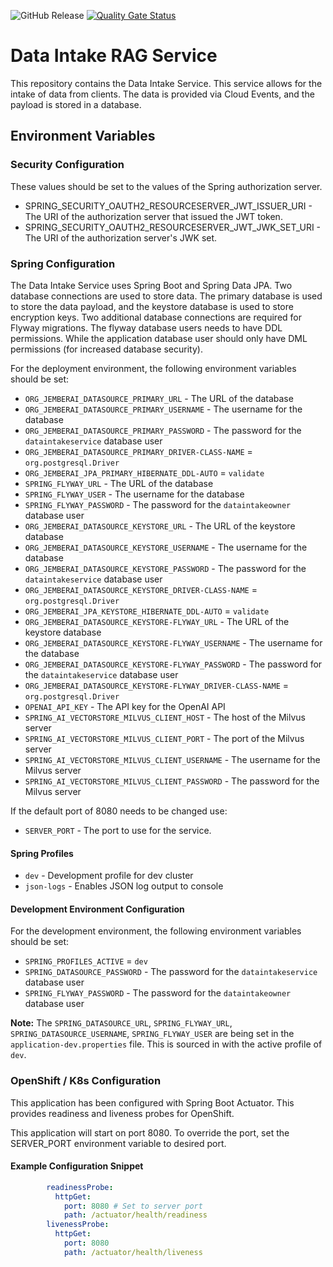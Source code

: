 ![GitHub Release](https://img.shields.io/github/v/release/jemberai/data-intake-rag-service?sort=date&display_name=release)
[![Quality Gate Status](https://sonarcloud.io/api/project_badges/measure?project=jemberai_data-intake-rag-service&metric=alert_status)](https://sonarcloud.io/summary/new_code?id=jemberai_data-intake-rag-service)
# Data Intake RAG Service

This repository contains the Data Intake Service. This service allows for the intake of data from 
clients. The data is provided via Cloud Events, and the payload is stored in a database.

## Environment Variables
### Security Configuration
These values should be set to the values of the Spring authorization server.
* SPRING_SECURITY_OAUTH2_RESOURCESERVER_JWT_ISSUER_URI - The URI of the authorization server that issued the JWT token.
* SPRING_SECURITY_OAUTH2_RESOURCESERVER_JWT_JWK_SET_URI - The URI of the authorization server's JWK set.

### Spring Configuration
The Data Intake Service uses Spring Boot and Spring Data JPA. Two database connections are used to store data. The primary 
database is used to store the data payload, and the keystore database is used to store encryption keys. Two additional 
database connections are required for Flyway migrations. The flyway database users needs to have DDL permissions. While 
the application database user should only have DML permissions (for increased database security).

For the deployment environment, the following environment variables should be set:
* `ORG_JEMBERAI_DATASOURCE_PRIMARY_URL` - The URL of the database
* `ORG_JEMBERAI_DATASOURCE_PRIMARY_USERNAME` - The username for the database
* `ORG_JEMBERAI_DATASOURCE_PRIMARY_PASSWORD` - The password for the `dataintakeservice` database user
* `ORG_JEMBERAI_DATASOURCE_PRIMARY_DRIVER-CLASS-NAME` = `org.postgresql.Driver`
* `ORG_JEMBERAI_JPA_PRIMARY_HIBERNATE_DDL-AUTO` = `validate`
* `SPRING_FLYWAY_URL` - The URL of the database
* `SPRING_FLYWAY_USER` - The username for the database
* `SPRING_FLYWAY_PASSWORD` - The password for the `dataintakeowner` database user
* `ORG_JEMBERAI_DATASOURCE_KEYSTORE_URL` - The URL of the keystore database
* `ORG_JEMBERAI_DATASOURCE_KEYSTORE_USERNAME` - The username for the database
* `ORG_JEMBERAI_DATASOURCE_KEYSTORE_PASSWORD` - The password for the `dataintakeservice` database user
* `ORG_JEMBERAI_DATASOURCE_KEYSTORE_DRIVER-CLASS-NAME` = `org.postgresql.Driver`
* `ORG_JEMBERAI_JPA_KEYSTORE_HIBERNATE_DDL-AUTO` = `validate`
* `ORG_JEMBERAI_DATASOURCE_KEYSTORE-FLYWAY_URL` - The URL of the keystore database
* `ORG_JEMBERAI_DATASOURCE_KEYSTORE-FLYWAY_USERNAME` - The username for the database
* `ORG_JEMBERAI_DATASOURCE_KEYSTORE-FLYWAY_PASSWORD` - The password for the `dataintakeservice` database user
* `ORG_JEMBERAI_DATASOURCE_KEYSTORE-FLYWAY_DRIVER-CLASS-NAME` = `org.postgresql.Driver`
* `OPENAI_API_KEY` - The API key for the OpenAI API
* `SPRING_AI_VECTORSTORE_MILVUS_CLIENT_HOST` - The host of the Milvus server
* `SPRING_AI_VECTORSTORE_MILVUS_CLIENT_PORT` - The port of the Milvus server
* `SPRING_AI_VECTORSTORE_MILVUS_CLIENT_USERNAME` - The username for the Milvus server
* `SPRING_AI_VECTORSTORE_MILVUS_CLIENT_PASSWORD` - The password for the Milvus server

If the default port of 8080 needs to be changed use:
* `SERVER_PORT` - The port to use for the service.

#### Spring Profiles
* `dev` - Development profile for dev cluster
* `json-logs` - Enables JSON log output to console

#### Development Environment Configuration
For the development environment, the following environment variables should be set:
* `SPRING_PROFILES_ACTIVE` = `dev`
* `SPRING_DATASOURCE_PASSWORD` - The password for the `dataintakeservice` database user
* `SPRING_FLYWAY_PASSWORD` - The password for the `dataintakeowner` database user

**Note:** The `SPRING_DATASOURCE_URL`, `SPRING_FLYWAY_URL`, `SPRING_DATASOURCE_USERNAME`, `SPRING_FLYWAY_USER` are
being set in the `application-dev.properties` file. This is sourced in with the active profile of `dev`.

### OpenShift / K8s Configuration
This application has been configured with Spring Boot Actuator. This provides readiness and liveness probes for OpenShift.

This application will start on port 8080. To override the port, set the SERVER_PORT environment variable to desired port.

#### Example Configuration Snippet
```yaml
        readinessProbe:
          httpGet:
            port: 8080 # Set to server port
            path: /actuator/health/readiness
        livenessProbe:
          httpGet:
            port: 8080
            path: /actuator/health/liveness
```

